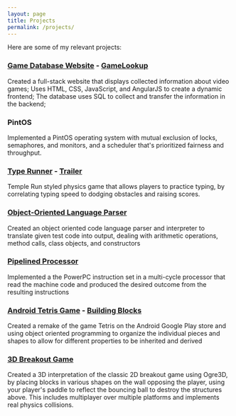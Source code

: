 ```yaml
---
layout: page
title: Projects
permalink: /projects/
---
```


Here are some of my relevant projects:

### [Game Database Website](https://github.com/mminkoff1/cs373-idb) - [GameLookup](http://gamelookup.me/)

Created a full-stack website that displays collected information about video games;
Uses HTML, CSS, JavaScript, and AngularJS to create a dynamic frontend;
The database uses SQL to collect and transfer the information in the backend;

### PintOS

Implemented a PintOS operating system with mutual exclusion of locks, semaphores, and monitors, and a scheduler that's prioritized fairness and throughput.

### [Type Runner](https://github.com/alexyou8021/TypeRunner) - [Trailer](https://twitter.com/Youster83/status/807409743643938816)

Temple Run styled physics game that allows players to practice typing, by correlating typing speed to dodging obstacles and raising scores.

### [Object-Oriented Language Parser](github.com/alexyou8021/LanguageParser)

Created an object oriented code language parser and interpreter to translate given test code into output, dealing with arithmetic operations, method calls, class objects, and constructors

### [Pipelined Processor](github.com/alexyou8021/PipelinedProcessor)

Implemented a the PowerPC instruction set in a multi-cycle processor that read the machine code and produced the desired outcome from the resulting instructions 

### [Android Tetris Game](https://github.com/alexyou8021/MobileTetris) - [Building Blocks](https://play.google.com/store/apps/details?id=alexyou.tetrisplus)

Created a remake of the game Tetris on the Android Google Play store and using object oriented programming to organize the individual pieces and shapes to allow for different properties to be inherited and derived

### [3D Breakout Game](https://github.com/StaticHex/cs354r_p2)

Created a 3D interpretation of the classic 2D breakout game using Ogre3D, by placing blocks in various shapes on the wall opposing the player, using your player's paddle to reflect the bouncing ball to destroy the structures above. This includes multiplayer over multiple platforms and implements real physics collisions.
